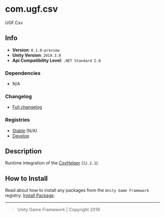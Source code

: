 # com.ugf.csv

UGF.Csv

## Info

- **Version**: `0.1.0-preview`
- **Unity Version**: `2019.3.0`
- **Api Compatibility Level**: `.NET Standard 2.0`

### Dependencies

- N/A

### Changelog

- [Full changelog][1]

### Registries

- [Stable][2] (N/A)
- [Develop][3]

## Description

Runtime integration of the [CsvHelper](https://github.com/JoshClose/CsvHelper) (`12.2.1`).

## How to Install

Read about how to install any packages from the `Unity Game Framework` registry: [Install Package][4].

---
> Unity Game Framework | Copyright 2019

[1]: changelog.md
[2]: https://bintray.com/unity-game-framework/stable/com.ugf.csv
[3]: https://bintray.com/unity-game-framework/dev/com.ugf.csv
[4]: https://github.com/unity-game-framework/ugf-documentation/wiki/Install-Package
